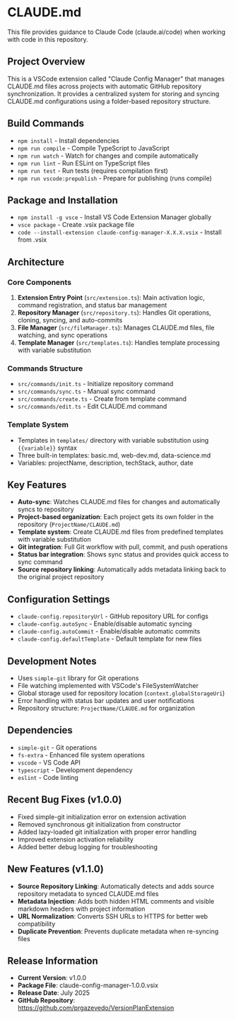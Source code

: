 # CLAUDE.md

This file provides guidance to Claude Code (claude.ai/code) when working with code in this repository.

## Project Overview
This is a VSCode extension called "Claude Config Manager" that manages CLAUDE.md files across projects with automatic GitHub repository synchronization. It provides a centralized system for storing and syncing CLAUDE.md configurations using a folder-based repository structure.

## Build Commands
- `npm install` - Install dependencies
- `npm run compile` - Compile TypeScript to JavaScript
- `npm run watch` - Watch for changes and compile automatically
- `npm run lint` - Run ESLint on TypeScript files
- `npm run test` - Run tests (requires compilation first)
- `npm run vscode:prepublish` - Prepare for publishing (runs compile)

## Package and Installation
- `npm install -g vsce` - Install VS Code Extension Manager globally
- `vsce package` - Create .vsix package file
- `code --install-extension claude-config-manager-X.X.X.vsix` - Install from .vsix

## Architecture

### Core Components
1. **Extension Entry Point** (`src/extension.ts`): Main activation logic, command registration, and status bar management
2. **Repository Manager** (`src/repository.ts`): Handles Git operations, cloning, syncing, and auto-commits
3. **File Manager** (`src/fileManager.ts`): Manages CLAUDE.md files, file watching, and sync operations
4. **Template Manager** (`src/templates.ts`): Handles template processing with variable substitution

### Commands Structure
- `src/commands/init.ts` - Initialize repository command
- `src/commands/sync.ts` - Manual sync command
- `src/commands/create.ts` - Create from template command
- `src/commands/edit.ts` - Edit CLAUDE.md command

### Template System
- Templates in `templates/` directory with variable substitution using `{{variable}}` syntax
- Three built-in templates: basic.md, web-dev.md, data-science.md
- Variables: projectName, description, techStack, author, date

## Key Features
- **Auto-sync**: Watches CLAUDE.md files for changes and automatically syncs to repository
- **Project-based organization**: Each project gets its own folder in the repository (`ProjectName/CLAUDE.md`)
- **Template system**: Create CLAUDE.md files from predefined templates with variable substitution
- **Git integration**: Full Git workflow with pull, commit, and push operations
- **Status bar integration**: Shows sync status and provides quick access to sync command
- **Source repository linking**: Automatically adds metadata linking back to the original project repository

## Configuration Settings
- `claude-config.repositoryUrl` - GitHub repository URL for configs
- `claude-config.autoSync` - Enable/disable automatic syncing
- `claude-config.autoCommit` - Enable/disable automatic commits
- `claude-config.defaultTemplate` - Default template for new files

## Development Notes
- Uses `simple-git` library for Git operations
- File watching implemented with VSCode's FileSystemWatcher
- Global storage used for repository location (`context.globalStorageUri`)
- Error handling with status bar updates and user notifications
- Repository structure: `ProjectName/CLAUDE.md` for organization

## Dependencies
- `simple-git` - Git operations
- `fs-extra` - Enhanced file system operations
- `vscode` - VS Code API
- `typescript` - Development dependency
- `eslint` - Code linting

## Recent Bug Fixes (v1.0.0)
- Fixed simple-git initialization error on extension activation
- Removed synchronous git initialization from constructor
- Added lazy-loaded git initialization with proper error handling
- Improved extension activation reliability
- Added better debug logging for troubleshooting

## New Features (v1.1.0)
- **Source Repository Linking**: Automatically detects and adds source repository metadata to synced CLAUDE.md files
- **Metadata Injection**: Adds both hidden HTML comments and visible markdown headers with project information
- **URL Normalization**: Converts SSH URLs to HTTPS for better web compatibility
- **Duplicate Prevention**: Prevents duplicate metadata when re-syncing files

## Release Information
- **Current Version**: v1.0.0
- **Package File**: claude-config-manager-1.0.0.vsix
- **Release Date**: July 2025
- **GitHub Repository**: https://github.com/prgazevedo/VersionPlanExtension